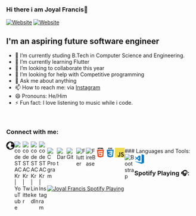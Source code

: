### Hi there i am Joyal Francis👋

[![Website](https://img.shields.io/website?color=light%20grey&down_color=light%20grey&down_message=CO&label=JOYAL%20FRANCIS&logo=JOYAL%20FRANCIS&logoColor=light%20grey&style=for-the-badge&up_color=light%20grey&up_message=CO&url=https%3A%2F%2Fjoyalfrancis.co)](https://joyalfrancis.co/)
[![Website](https://img.shields.io/badge/instagram-%23E4405F.svg?&style=for-the-badge&logo=instagram&logoColor=white)](https://www.instagram.com/heir__to_the__throne/?hl=en)
## I'm an aspiring future software engineer

- 🔭 I’m currently studing B.Tech in Computer Science and Engineering.
- 🌱 I’m currently learning Flutter
- 👯 I’m looking to collaborate this year
- 🤔 I’m looking for help with Competitive programming
- 💬 Ask me about anything
- 📫 How to reach me: via [Instagram](https://www.instagram.com/heir__to_the__throne/?hl=en)
- 😄 Pronouns: He/Him
- ⚡ Fun fact: I love listening to music while i code.
<br />

### Connect with me:

[<img align="left" alt="codeSTACKr.com" width="22px" src="https://raw.githubusercontent.com/iconic/open-iconic/master/svg/globe.svg" />][website]
[<img align="left" alt="codeSTACKr | YouTube" width="22px" src="https://cdn.jsdelivr.net/npm/simple-icons@v3/icons/youtube.svg" />][youtube]
[<img align="left" alt="codeSTACKr | Twitter" width="22px" src="https://cdn.jsdelivr.net/npm/simple-icons@v3/icons/twitter.svg" />][twitter]
[<img align="left" alt="codeSTACKr | LinkedIn" width="22px" src="https://cdn.jsdelivr.net/npm/simple-icons@v3/icons/linkedin.svg" />][linkedin]
[<img align="left" alt="codeSTACKr | Instagram" width="22px" src="https://cdn.jsdelivr.net/npm/simple-icons@v3/icons/instagram.svg" />][instagram]

<br>
### Languages and Tools:

<img align="left" alt="C Program" width="26px" src="https://toppng.com/uploads/preview/c-programming-icon-c-programming-language-logo-11562945679duaxtn3yq0.png" />
<img align="left" alt="Dart" width="26px" src="https://www.kindpng.com/picc/m/176-1766682_dart-programming-language-hd-png-download.png" />
<img align="left" alt="Git" width="26px" src="https://www.logolynx.com/images/logolynx/4f/4f5f6684ab7fb6b3f7be735e31803c84.png" />
<img align="left" alt="Flutter" width="26px" src="https://miro.medium.com/max/250/1*D5afxg0H9xyxfqRq_bfTgQ.png" />
<img align="left" alt="FireBase" width="26px" src="https://img.icons8.com/color/452/firebase.png" />
<img align="left" alt="HTML5" width="26px" src="https://raw.githubusercontent.com/github/explore/80688e429a7d4ef2fca1e82350fe8e3517d3494d/topics/html/html.png" />
<img align="left" alt="CSS3" width="26px" src="https://raw.githubusercontent.com/github/explore/80688e429a7d4ef2fca1e82350fe8e3517d3494d/topics/css/css.png" />
<img align="left" alt="JavaScript" width="26px" src="https://raw.githubusercontent.com/github/explore/80688e429a7d4ef2fca1e82350fe8e3517d3494d/topics/javascript/javascript.png" />
<img align="left" alt="Bootstrap" width="26px" src="https://miro.medium.com/max/320/0*_rAD9NgK7l6KSlNc.png" />
<img align="left" alt="Visual Studio Code" width="26px" src="https://raw.githubusercontent.com/github/explore/80688e429a7d4ef2fca1e82350fe8e3517d3494d/topics/visual-studio-code/visual-studio-code.png" />

<br/>

<br>


### Spotify Playing 🎧:


[<img src="https://now-playing-codestackr.vercel.app/api/spotify-playing" alt="Joyal Francis Spotify Playing" width="350" />](https://open.spotify.com/user/bda155f9553344afbc08ee28d9047c50)


<br/>

[website]: https://joyalfrancis.co/
[twitter]: https://twitter.com/joyalfrancis23
[youtube]: https://youtube.com
[instagram]: https://www.instagram.com/heir__to_the__throne/?hl=en
[linkedin]: https://www.linkedin.com/in/joyal-francis-3912751a7/


